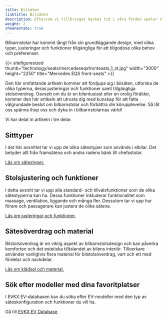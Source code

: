 ```yaml
---
title: Bilsäten
linktitle: Bilsäten
description: Eftersom vi tillbringar mycket tid i våra fordon spelar stolarna vi sitter i en avgörande roll för att ge komfort, stöd och säkerhet under våra resor.
weight: 2
shownavtabs: true
---
```

<!-- markdownlint-disable MD033 -->
Bilbarnstolar har kommit långt från sin grundläggande design, med olika typer, justeringar och funktioner tillgängliga för att tillgodose olika behov och preferenser.

{{< sitefiguresized thumb="technology/seats/mercedeseqsfrontseats_1_st.jpg" width="3000" height="2250" title="Mercedes EQS front-seats" >}}

Den här omfattande artikeln kommer att fördjupa sig i bilsäten, utforska de olika typerna, deras justeringar och funktioner samt tillgängliga stolsöverdrag. Oavsett om du är en bilentusiast eller en orolig förälder, kommer den här artikeln att utrusta dig med kunskap för att fatta välgrundade beslut om bilbarnstolar och förbättra din körupplevelse. Så låt oss spänna ihop oss och dyka in i bilbarnstolarnas värld!

Vi har delat in artikeln i tre delar.

## Sitttyper

I det här avsnittet tar vi upp de olika sätestyper som används i elbilar. Det betyder allt från framsätena och andra radens bänk till chefsstolar.

[Läs om sätestyper.](typer/)

## Stolsjustering och funktioner

I detta avsnitt tar vi upp alla standard- och tillvalsfunktioner som de olika sätestyperna kan ha. Dessa funktioner inkluderar funktionalitet som massage, ventilation, liggande och många fler. Dessutom tar vi upp hur förare och passagerare kan justera de olika sätena.

[Läs om justeringar och funktioner.](justering/)

## Sätesöverdrag och material

Bilstolsöverdrag är en viktig aspekt av bilbarnstolsdesign och kan påverka komforten och det estetiska tilltalandet av bilens interiör. Tillverkare använder vanligtvis flera material för bilstolsöverdrag, vart och ett med fördelar och nackdelar.

[Läs om klädsel och material.](material/)

## Sök efter modeller med dina favoritplatser

I EVKX EV-databasen kan du söka efter EV-modeller med den typ av säteskonfiguration och funktioner du vill ha.

Gå till [EVKX EV Database](../../evsearch/).